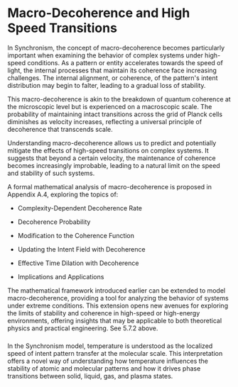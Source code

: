 # Macro-Decoherence and High Speed Transitions

In Synchronism, the concept of macro-decoherence becomes particularly
important when examining the behavior of complex systems under
high-speed conditions. As a pattern or entity accelerates towards the
speed of light, the internal processes that maintain its coherence face
increasing challenges. The internal alignment, or coherence, of the
pattern\'s intent distribution may begin to falter, leading to a gradual
loss of stability.

This macro-decoherence is akin to the breakdown of quantum coherence at
the microscopic level but is experienced on a macroscopic scale. The
probability of maintaining intact transitions across the grid of Planck
cells diminishes as velocity increases, reflecting a universal principle
of decoherence that transcends scale.

Understanding macro-decoherence allows us to predict and potentially
mitigate the effects of high-speed transitions on complex systems. It
suggests that beyond a certain velocity, the maintenance of coherence
becomes increasingly improbable, leading to a natural limit on the speed
and stability of such systems.

A formal mathematical analysis of macro-decoherence is proposed in
Appendix A.4, exploring the topics of:

-   Complexity-Dependent Decoherence Rate

-   Decoherence Probability

-   Modification to the Coherence Function

-   Updating the Intent Field with Decoherence

-   Effective Time Dilation with Decoherence

-   Implications and Applications

The mathematical framework introduced earlier can be extended to model
macro-decoherence, providing a tool for analyzing the behavior of
systems under extreme conditions. This extension opens new avenues for
exploring the limits of stability and coherence in high-speed or
high-energy environments, offering insights that may be applicable to
both theoretical physics and practical engineering. See 5.7.2 above.

### 

In the Synchronism model, temperature is understood as the localized
speed of intent pattern transfer at the molecular scale. This
interpretation offers a novel way of understanding how temperature
influences the stability of atomic and molecular patterns and how it
drives phase transitions between solid, liquid, gas, and plasma states.